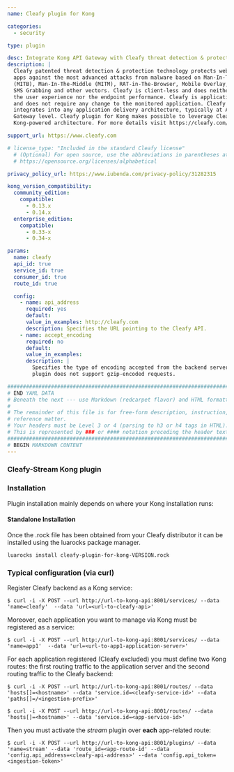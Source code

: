 ```yaml
---
name: Cleafy plugin for Kong

categories:
  - security

type: plugin

desc: Integrate Kong API Gateway with Cleafy threat detection & protection for API-based apps
description: |
  Cleafy patented threat detection & protection technology protects web and mobile
  apps against the most advanced attacks from malware based on Man-In-The-Browser
  (MITB), Man-In-The-Middle (MITM), RAT-in-The-Browser, Mobile Overlay,
  SMS Grabbing and other vectors. Cleafy is client-less and does neither impact
  the user experience nor the endpoint performance. Cleafy is application-transparent
  and does not require any change to the monitored application. Cleafy smoothly
  integrates into any application delivery architecture, typically at ADC or API
  Gateway level. Cleafy plugin for Kong makes possible to leverage Cleafy in any
  Kong-powered architecture. For more details visit https://cleafy.com/resources.

support_url: https://www.cleafy.com

# license_type: "Included in the standard Cleafy license"
  # (Optional) For open source, use the abbreviations in parentheses at:
  # https://opensource.org/licenses/alphabetical

privacy_policy_url: https://www.iubenda.com/privacy-policy/31282315

kong_version_compatibility:
  community_edition:
    compatible:
      - 0.13.x
      - 0.14.x
  enterprise_edition:
    compatible:
      - 0.33-x
      - 0.34-x

params:
  name: cleafy
  api_id: true
  service_id: true
  consumer_id: true
  route_id: true

  config:
    - name: api_address
      required: yes
      default:
      value_in_examples: http://cleafy.com
      description: Specifies the URL pointing to the Cleafy API.
    - name: accept_encoding
      required: no
      default:
      value_in_examples:
      description: |
        Specifies the type of encoding accepted from the backend server. This
        plugin does not support gzip-encoded requests.

###############################################################################
# END YAML DATA
# Beneath the next --- use Markdown (redcarpet flavor) and HTML formatting only.
#
# The remainder of this file is for free-form description, instruction, and
# reference matter.
# Your headers must be Level 3 or 4 (parsing to h3 or h4 tags in HTML).
# This is represented by ### or #### notation preceding the header text.
###############################################################################
# BEGIN MARKDOWN CONTENT
---
```


### Cleafy-Stream Kong plugin

### Installation

Plugin installation mainly depends on where your Kong installation runs:

#### Standalone Installation
Once the .rock file has been obtained from your Cleafy distributor it can be installed using the luarocks package manager.
```
luarocks install cleafy-plugin-for-kong-VERSION.rock
```

### Typical configuration (via curl)

Register Cleafy backend as a Kong service:

```shell
$ curl -i -X POST --url http://url-to-kong-api:8001/services/ --data 'name=cleafy'  --data 'url=<url-to-cleafy-api>'
```

Moreover, each application you want to manage via Kong must be registered as a service:

```shell
$ curl -i -X POST --url http://url-to-kong-api:8001/services/ --data 'name=app1'  --data 'url=<url-to-app1-application-server>'
```

For each application registered (Cleafy excluded) you must define two Kong routes: the first routing traffic to the application server and the second routing traffic to the Cleafy backend:

```shell
$ curl -i -X POST --url http://url-to-kong-api:8001/routes/ --data 'hosts[]=<hostname>' --data 'service.id=<cleafy-service-id>' --data 'paths[]=/<ingestion-prefix>'

$ curl -i -X POST --url http://url-to-kong-api:8001/routes/ --data 'hosts[]=<hostname>' --data 'service.id=<app-service-id>'
```

Then you must activate the *stream* plugin over **each** app-related route:

```shell
$ curl -i -X POST --url http://url-to-kong-api:8001/plugins/ --data 'name=stream' --data 'route_id=<app-route-id' --data 'config.api_address=<cleafy-api-address>' --data 'config.api_token=<ingestion-token>'
```
